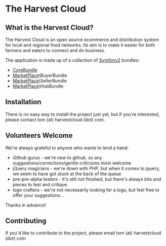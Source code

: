 The Harvest Cloud
=================

What is the Harvest Cloud?
--------------------------

The Harvest Cloud is an open source ecommerce and distribution system for local
and regional food networks.  Its aim is to make it easier for both farmers and
eaters to connect and do business.

The application is made up of a collection of [Symfony2][1] bundles:

  * [CoreBundle][2]
  * [MarketPlace][3]\BuyerBundle
  * [MarketPlace][3]\SellerBundle
  * [MarketPlace][3]\HubBundle

Installation
------------

There is no easy way to install the project just yet, but if you're interested,
please contact tom (at) harvestcloud (dot) com.

Volunteers Welcome
------------------

We're always grateful to anyone who wants to lend a hand:

  * Github gurus - we're new to github, so any suggestions/corrections/gentle
criticisms most welcome
  * jQuery magicians - we're down with PHP, but when it comes to jquery,
we seem to have got stuck at the back of the queue
  * pre-pre-alpha testers - it's still not finished, but there's always bits
and pieces to test and critique
  * logo crafters - we're not necessarily looking for a logo, but feel free to
offer your suggestions...

Thanks in advance!

Contributing
------------

If you'd like to contribute to the project, please email tom (at) harvestcloud
(dot) com

[1]: http://symfony.com
[2]: http://github.com/harvestcloud/CoreBundle
[3]: http://github.com/harvestcloud/MarketPlace
